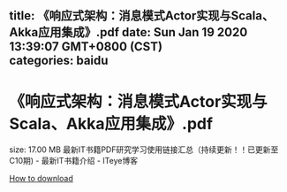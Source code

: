 
title: 《响应式架构：消息模式Actor实现与Scala、Akka应用集成》.pdf
date: Sun Jan 19 2020 13:39:07 GMT+0800 (CST)    
categories: baidu
---

# 《响应式架构：消息模式Actor实现与Scala、Akka应用集成》.pdf
size: 17.00 MB
 最新IT书籍PDF研究学习使用链接汇总（持续更新！！已更新至C10期) - 最新IT书籍介绍 - ITeye博客
 

[How to download](https://bpcam.bemobtrk.com/go/2ceec3aa-1ca2-46d6-b9ff-aaa5c184517c?jno=4723)